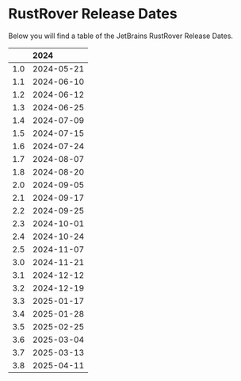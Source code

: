 # RustRover Release Dates
Below you will find a table of the JetBrains RustRover Release Dates.

|     | 2024       |
|----:|:-----------|
| 1.0 | 2024-05-21 |
| 1.1 | 2024-06-10 |
| 1.2 | 2024-06-12 |
| 1.3 | 2024-06-25 |
| 1.4 | 2024-07-09 |
| 1.5 | 2024-07-15 |
| 1.6 | 2024-07-24 |
| 1.7 | 2024-08-07 |
| 1.8 | 2024-08-20 |
| 2.0 | 2024-09-05 |
| 2.1 | 2024-09-17 |
| 2.2 | 2024-09-25 |
| 2.3 | 2024-10-01 |
| 2.4 | 2024-10-24 |
| 2.5 | 2024-11-07 |
| 3.0 | 2024-11-21 |
| 3.1 | 2024-12-12 |
| 3.2 | 2024-12-19 |
| 3.3 | 2025-01-17 |
| 3.4 | 2025-01-28 |
| 3.5 | 2025-02-25 |
| 3.6 | 2025-03-04 |
| 3.7 | 2025-03-13 |
| 3.8 | 2025-04-11 |